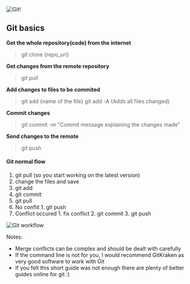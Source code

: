 ![Git!](https://git-scm.com/images/logos/1color-orange-lightbg@2x.png)
## Git basics

__Get the whole repository(code) from the internet__
> git clone {repo_url}

__Get changes from the remote repository__
> git pull

__Add changes to files to be commited__
> git add {name of the file}
> git add -A (Adds all files changed)

__Commit changes__
> git commit -m "Commit message explaining the changes made"

__Send changes to the remote__
> git push

#### Git normal flow

1. git pull (so you start working on the latest version)
1. change the files and save
1. git add
2. git commit
3. git pull
  1. No conflit
    1. git push
  2. Conflict occured
    1. fix conflict
    2. git commit
    3. git push  

![Git workflow](https://camo.githubusercontent.com/2f9bc8ae52acf8f5bcf4217f4184fdcb0213eef6/68747470733a2f2f7777772e6769742d746f7765722e636f6d2f6c6561726e2f636f6e74656e742f30312d6769742f30312d65626f6f6b2f656e2f30312d636f6d6d616e642d6c696e652f30342d72656d6f74652d7265706f7369746f726965732f30312d696e74726f64756374696f6e2f62617369632d72656d6f74652d776f726b666c6f772e706e67)

Notes:  

*  Merge conflicts can be complex and should be dealt with carefully  
*  If the command line is not for you, I would recommend GitKraken as very good software to work with Git  
*  If you felt this short guide was not enough there are plenty of better guides online for git :)  
